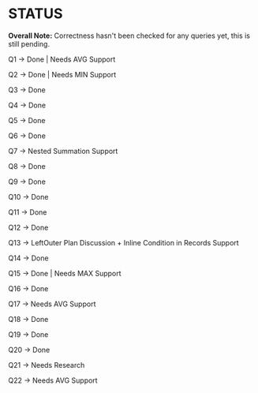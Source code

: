 # STATUS

**Overall Note:** Correctness hasn't been checked for any queries yet, this is still pending.

Q1   ->  Done | Needs AVG Support

Q2   ->  Done | Needs MIN Support

Q3   ->  Done

Q4   ->  Done

Q5   ->  Done

Q6   ->  Done

Q7   ->  Nested Summation Support

Q8   ->  Done

Q9   ->  Done

Q10  ->  Done

Q11  ->  Done

Q12  ->  Done

Q13  ->  LeftOuter Plan Discussion + Inline Condition in Records Support

Q14  ->  Done

Q15  ->  Done | Needs MAX Support

Q16  ->  Done

Q17  ->  Needs AVG Support

Q18  ->  Done

Q19  ->  Done

Q20  ->  Done

Q21  ->  Needs Research

Q22  ->  Needs AVG Support
